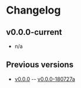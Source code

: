 # Changelog

## v0.0.0-current

- n/a

## Previous versions

- [v0.0.0](v0-0-0/)
-- [v0.0.0-180727a](v0-0-0/180727a/)

